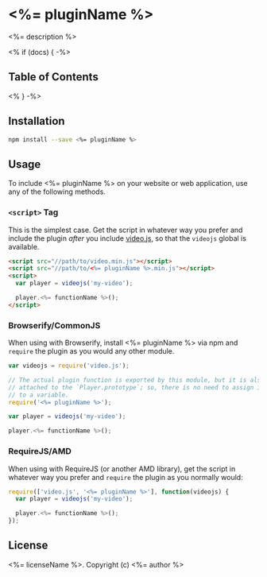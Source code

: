 # <%= pluginName %>

<%= description %>

<% if (docs) { -%>
## Table of Contents

<!-- START doctoc -->
<!-- END doctoc -->
<% } -%>
## Installation

```sh
npm install --save <%= pluginName %>
```

## Usage

To include <%= pluginName %> on your website or web application, use any of the following methods.

### `<script>` Tag

This is the simplest case. Get the script in whatever way you prefer and include the plugin _after_ you include [video.js][videojs], so that the `videojs` global is available.

```html
<script src="//path/to/video.min.js"></script>
<script src="//path/to/<%= pluginName %>.min.js"></script>
<script>
  var player = videojs('my-video');

  player.<%= functionName %>();
</script>
```

### Browserify/CommonJS

When using with Browserify, install <%= pluginName %> via npm and `require` the plugin as you would any other module.

```js
var videojs = require('video.js');

// The actual plugin function is exported by this module, but it is also
// attached to the `Player.prototype`; so, there is no need to assign it
// to a variable.
require('<%= pluginName %>');

var player = videojs('my-video');

player.<%= functionName %>();
```

### RequireJS/AMD

When using with RequireJS (or another AMD library), get the script in whatever way you prefer and `require` the plugin as you normally would:

```js
require(['video.js', '<%= pluginName %>'], function(videojs) {
  var player = videojs('my-video');

  player.<%= functionName %>();
});
```

## License

<%= licenseName %>. Copyright (c) <%= author %>


[videojs]: http://videojs.com/
